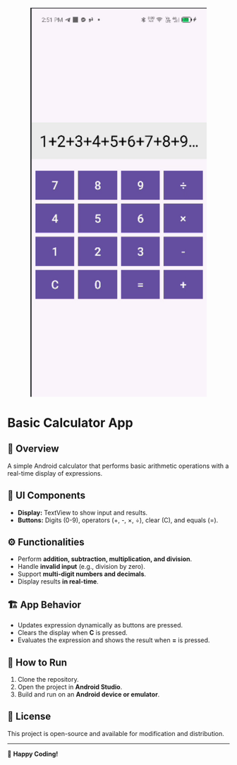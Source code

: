  <p align="center"><a href="#" target="_blank"><img src="https://github.com/darylchill/SMX_CalculatorApp_DarylGorra/blob/main/img.png" width="400" alt="calculator" class='logo' style='mix-blend-mode:multiply'></a></p>

 # Basic Calculator App  

## 📌 Overview  
A simple Android calculator that performs basic arithmetic operations with a real-time display of expressions.  

## 🎨 UI Components  
- **Display:** TextView to show input and results.  
- **Buttons:** Digits (0-9), operators (+, -, ×, ÷), clear (C), and equals (=).  

## ⚙️ Functionalities  
- Perform **addition, subtraction, multiplication, and division**.  
- Handle **invalid input** (e.g., division by zero).  
- Support **multi-digit numbers and decimals**.  
- Display results **in real-time**.  

## 🏗️ App Behavior  
- Updates expression dynamically as buttons are pressed.  
- Clears the display when **C** is pressed.  
- Evaluates the expression and shows the result when **=** is pressed.  

## 📌 How to Run  
1. Clone the repository.  
2. Open the project in **Android Studio**.  
3. Build and run on an **Android device or emulator**.  

## 📜 License  
This project is open-source and available for modification and distribution.  

---
🚀 **Happy Coding!**
